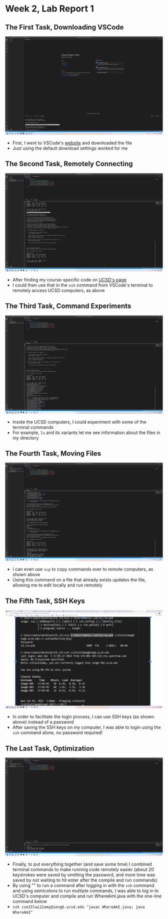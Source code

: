 # Week 2, Lab Report 1

## The First Task, Downloading VSCode
![VSCode Screenshot](VSCode_Screenshot.png)
* First, I went to VSCode's [website](https://code.visualstudio.com/download) and downloaded the file
* Just using the default download settings worked for me

## The Second Task, Remotely Connecting
![Remote Connection Screenshot](Remote_Connection_Screenshot.png)
* After finding my course-specific code on [UCSD's page](https://sdacs.ucsd.edu/~icc/index.php)
* I could then use that in the ```ssh``` command from VSCode's terminal to remotely access UCSD computers, as above

## The Third Task, Command Experiments
![Commands Screenshot](Commands_Screenshot.png)
* Inside the UCSD computers, I could experiment with some of the terminal commands
* For example, ```ls``` and its variants let me see information about the files in my directory


## The Fourth Task, Moving Files
![SCP Screenshot](SCP_Moving_Files_Screenshot.png)
* I can even use ```scp``` to copy commands over to remote computers, as shown above
* Using this command on a file that already exists updates the file, allowing me to edit locally and run remotely

## The Fifth Task, SSH Keys
![SSH Key Screenshot](SSH_Keys_Screenshot.png)
* In order to facilitate the login process, I can use SSH keys (as shown above) instead of a password
* After saving the SSH keys on my computer, I was able to login using the ```ssh``` command alone, no password required!

## The Last Task, Optimization
![Optimization Screenshots](Making_Running_Easier_Screenshot.png)
* Finally, to put everything together (and save some time) I combined terminal commands to make running code remotely easier (about 20 keystrokes were saved by omitting the password, and more time was saved by not waiting to hit enter after the compile and run commands)
* By using "" to run a command after logging in with the ```ssh``` command and using semicolons to run multiple commands, I was able to log in to UCSD's computer and compile and run WhereAmI.java with the one-line command below
* ```ssh cse15lwi22amy@ieng6.ucsd.edu "javac WhereAmI.java; java WhereAmI"```